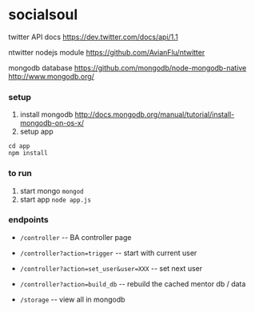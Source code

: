 socialsoul
==========

twitter API docs
https://dev.twitter.com/docs/api/1.1

ntwitter nodejs module
https://github.com/AvianFlu/ntwitter

mongodb database
https://github.com/mongodb/node-mongodb-native
http://www.mongodb.org/



### setup

1. install mongodb http://docs.mongodb.org/manual/tutorial/install-mongodb-on-os-x/
2. setup app
```
cd app
npm install
```


### to run
1. start mongo ```mongod```
2. start app ```node app.js```



### endpoints

* ```/controller``` -- BA controller page

* ```/controller?action=trigger``` -- start with current user
* ```/controller?action=set_user&user=XXX``` -- set next user
* ```/controller?action=build_db``` -- rebuild the cached mentor db / data

* ```/storage``` -- view all in mongodb

